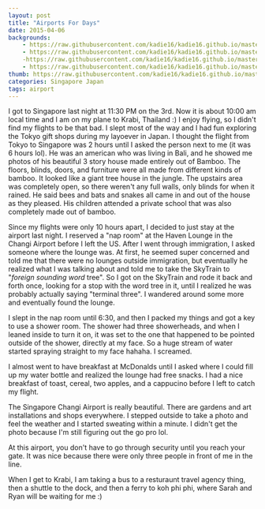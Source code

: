 ```yaml
---
layout: post
title: "Airports For Days"
date: 2015-04-06
backgrounds:
    - https://raw.githubusercontent.com/kadie16/kadie16.github.io/master/assets/images/posts/airport-life/SG1.JPG
    - https://raw.githubusercontent.com/kadie16/kadie16.github.io/master/assets/images/posts/airport-life/SG3.JPG
    -https://raw.githubusercontent.com/kadie16/kadie16.github.io/master/assets/images/posts/airport-life/SG4.JPG
    - https://raw.githubusercontent.com/kadie16/kadie16.github.io/master/assets/images/posts/airport-life/KBV.JPG
thumb: https://raw.githubusercontent.com/kadie16/kadie16.github.io/master/assets/images/posts/airport-life/SG4.JPG
categories: Singapore Japan
tags: airport
---
```


I got to Singapore last night at 11:30 PM on the 3rd. Now it is about 10:00 am local time and I am on my plane to Krabi, Thailand :) I enjoy flying, so I didn't find my flights to be that bad. I slept most of the way and I had fun exploring the Tokyo gift shops during my layoever in Japan. I thought the flight from Tokyo to Singapore was 2 hours until I asked the person next to me (it was 6 hours lol). He was an american who was living in Bali, and he showed me photos of his beautiful 3 story house made entirely out of Bamboo. The floors, blinds, doors, and furniture were all made from different kinds of bamboo. It looked like a giant tree house in the jungle. The upstairs area was completely open, so there weren't any full walls, only blinds for when it rained. He said bees and bats and snakes all came in and out of the house as they pleased. His children attended a private school that was also completely made out of bamboo. 

Since my flights were only 10 hours apart, I decided to just stay at the airport last night. I reserved a "nap room" at the Haven Lounge in the Changi Airport before I left the US. After I went through immigration, I asked someone where the lounge was. At first, he seemed super concerned and told me that there were no lounges outside immigration, but eventually he realized what I was talking about and told me to take the SkyTrain to "_foreign sounding word_ tree". So I got on the SkyTrain and rode it back and forth once, looking for a stop with the word tree in it, until I realized he was probably actually saying "terminal three". I wandered around some more and eventually found the lounge. 

I slept in the nap room until 6:30, and then I packed my things and got a key to use a shower room. The shower had three showerheads, and when I leaned inside to turn it on, it was set to the one that happened to be pointed outside of the shower, directly at my face. So a huge stream of water started spraying straight to my face hahaha. I screamed.

I almost went to have breakfast at McDonalds until I asked where I could fill up my water bottle and realized the lounge had free snacks. I had a nice breakfast of toast, cereal, two apples, and a cappucino before I left to catch my flight.

The Singapore Changi Airport is really beautiful. There are gardens and art installations and shops everywhere. I stepped outside to take a photo and feel the weather and I started sweating within a minute. I didn't get the photo because I'm still figuring out the go pro lol. 

At this airport, you don't have to go through security until you reach your gate. It was nice because there were only three people in front of me in the line. 

When I get to Krabi, I am taking a bus to a resturaunt travel agency thing, then a shuttle to the dock, and then a ferry to koh phi phi, where Sarah and Ryan will be waiting for me :)  

